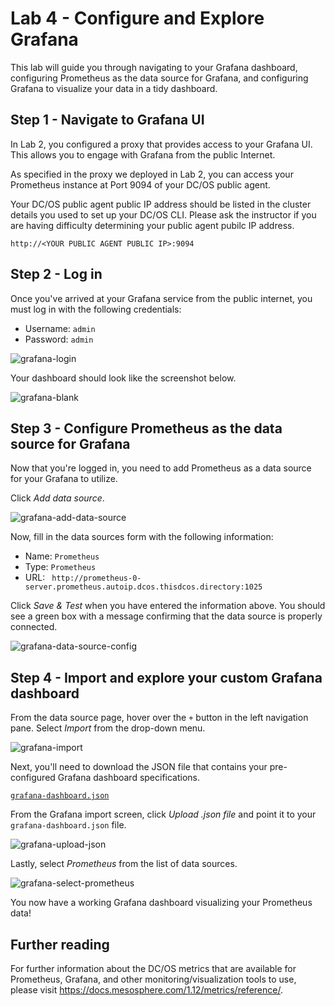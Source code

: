 # Lab 4 - Configure and Explore Grafana 

This lab will guide you through navigating to your Grafana dashboard, configuring Prometheus as the data source for Grafana, and configuring Grafana to visualize your data in a tidy dashboard.


## Step 1 - Navigate to Grafana UI

In Lab 2, you configured a proxy that provides access to your Grafana UI. This allows you to engage with Grafana from the public Internet.

As specified in the proxy we deployed in Lab 2, you can access your Prometheus instance at Port 9094 of your DC/OS public agent.

Your DC/OS public agent public IP address should be listed in the cluster details you used to set up your DC/OS CLI. Please ask the instructor if you are having difficulty determining your public agent pubilc IP address.

```
http://<YOUR PUBLIC AGENT PUBLIC IP>:9094
```

## Step 2 - Log in

Once you've arrived at your Grafana service from the public internet, you must log in with the following credentials:

- Username: `admin`
- Password: `admin`

![grafana-login](https://github.com/tbaums/dcos-days-prometheus-grafana-labs/blob/master/screenshots/grafana-login.png)


Your dashboard should look like the screenshot below.

![grafana-blank](https://github.com/tbaums/dcos-days-prometheus-grafana-labs/blob/master/screenshots/grafana-blank.png)

## Step 3 - Configure Prometheus as the data source for Grafana

Now that you're logged in, you need to add Prometheus as a data source for your Grafana to utilize.

Click *Add data source*.

![grafana-add-data-source](https://github.com/tbaums/dcos-days-prometheus-grafana-labs/blob/master/screenshots/grafana-add-data-source.png)


Now, fill in the data sources form with the following information:

- Name: `Prometheus`
- Type: `Prometheus`
- URL: ` http://prometheus-0-server.prometheus.autoip.dcos.thisdcos.directory:1025`

Click *Save & Test* when you have entered the information above. You should see a green box with a message confirming that the data source is properly connected.

![grafana-data-source-config](https://github.com/tbaums/dcos-days-prometheus-grafana-labs/blob/master/screenshots/grafana-data-source-config.png)

## Step 4 - Import and explore your custom Grafana dashboard

From the data source page, hover over the `+` button in the left navigation pane. Select *Import* from the drop-down menu.

![grafana-import](https://github.com/tbaums/dcos-days-prometheus-grafana-labs/blob/master/screenshots/grafana-import.png)


Next, you'll need to download the JSON file that contains your pre-configured Grafana dashboard specifications. 

[`grafana-dashboard.json`](https://github.com/tbaums/dcos-days-prometheus-grafana-labs/blob/master/grafana-dashboard.json)

From the Grafana import screen, click *Upload .json file* and point it to your `grafana-dashboard.json` file.

![`grafana-upload-json`](https://github.com/tbaums/dcos-days-prometheus-grafana-labs/blob/master/screenshots/grafana-upload-json.png)

Lastly, select *Prometheus* from the list of data sources. 

![`grafana-select-prometheus`](https://github.com/tbaums/dcos-days-prometheus-grafana-labs/blob/master/screenshots/grafana-select-prometheus.png)

You now have a working Grafana dashboard visualizing your Prometheus data!


## Further reading

For further information about the DC/OS metrics that are available for Prometheus, Grafana, and other monitoring/visualization tools to use, please visit https://docs.mesosphere.com/1.12/metrics/reference/.